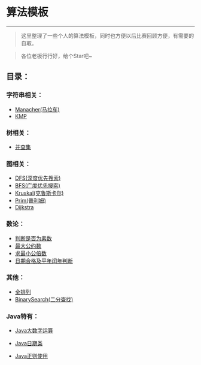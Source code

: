 # 算法模板

---

> 这里整理了一些个人的算法模板，同时也方便以后比赛回顾方便，有需要的自取。

> 各位老板行行好，给个Star吧~



## 目录：

### 字符串相关：

 * [Manacher(马拉车)](https://github.com/Changbaiqi/AlgorithmTemplate/blob/main/Manacher.md)
 * [KMP](https://github.com/Changbaiqi/AlgorithmTemplate/blob/main/KMP.md)
 ### 树相关：
 * [并查集](https://github.com/Changbaiqi/AlgorithmTemplate/blob/main/并查集.md)
 ### 图相关：
 * [DFS(深度优先搜索)](https://github.com/Changbaiqi/AlgorithmTemplate/blob/main/DFS.md)
 * [BFS(广度优先搜索)](https://github.com/Changbaiqi/AlgorithmTemplate/blob/main/BFS.md)
 * [Kruskal(克鲁斯卡尔)](https://github.com/Changbaiqi/AlgorithmTemplate/blob/main/Kruskal.md)
 * [Prim(普利姆)](https://github.com/Changbaiqi/AlgorithmTemplate/blob/main/Prim.md)
 * [Dijkstra](https://github.com/Changbaiqi/AlgorithmTemplate/blob/main/DIjkstra.md)

 ### 数论：

 * [判断是否为素数](https://github.com/Changbaiqi/AlgorithmTemplate/blob/main/判断是否为素数.md)
 * [最大公约数](https://github.com/Changbaiqi/AlgorithmTemplate/blob/main/最大公约数.md)
 * [求最小公倍数](https://github.com/Changbaiqi/AlgorithmTemplate/blob/main/求最小公倍数.md)
 * [日期合格及平年闰年判断](https://github.com/Changbaiqi/AlgorithmTemplate/blob/main/日期合格及平年闰年判断.md)

 ### 其他：

 * [全排列](https://github.com/Changbaiqi/AlgorithmTemplate/blob/main/全排列.md)
 * [BinarySearch(二分查找)](https://github.com/Changbaiqi/AlgorithmTemplate/blob/main/BinarySearch.md)

### Java特有：

* [Java大数字运算](https://github.com/Changbaiqi/AlgorithmTemplate/blob/main/Java大数字运算使用技巧.md)

* [Java日期类](https://github.com/Changbaiqi/AlgorithmTemplate/blob/main/Java日期类使用技巧.md)

* [Java正则使用](https://github.com/Changbaiqi/AlgorithmTemplate/blob/main/Java正则使用技巧.md)
